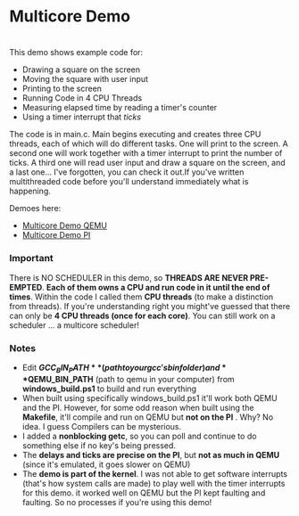 # Multicore Demo
#

This demo shows example code for:
- Drawing a square on the screen
- Moving the square with user input
- Printing to the screen
- Running Code in 4 CPU Threads
- Measuring elapsed time by reading a timer's counter
- Using a timer interrupt that *ticks*

The code is in main.c. Main begins executing and creates three CPU threads, each of which will do different tasks. One will print to the screen. A second one will work together with a timer interrupt to print the number of ticks. A third one will read user input and draw a square on the screen, and a last one... I've forgotten, you can check it out.If you've written multithreaded code before you'll understand immediately what is happening.

Demoes here:
-   [Multicore Demo QEMU](https://www.youtube.com/watch?v=TbS2cbfCswM&feature=youtu.be)
-   [Multicore Demo PI](https://www.youtube.com/watch?v=hmBH0ercFr8&feature=youtu.be)

### Important

There is NO SCHEDULER in this demo, so **THREADS ARE NEVER PRE-EMPTED**. **Each of them owns a CPU and run code in it until the end of times**. Within the code I called them **CPU threads** (to make a distinction from threads). If you're understanding right you might've guessed that there can only be **4 CPU threads (once for each core)**. You can still work on a scheduler ... a multicore scheduler!

### Notes
- Edit **$GCC_BIN_PATH** (path to your gcc's bin folder) and **$QEMU_BIN_PATH**
  (path to qemu in your computer) from **windows_build.ps1** to build and run everything
- When built using specifically windows_build.ps1 it'll work both QEMU and the PI. However, for
  some odd reason when built using the **Makefile**, it'll compile and run on QEMU
  but **not on the PI** . Why? No idea. I guess Compilers can be mysterious.
- I added a **nonblocking getc**, so you can poll and continue to do something else if no key's being pressed.
- The **delays and ticks are precise on the PI**, but **not as much in QEMU** (since it's emulated, it goes slower on QEMU)
- The **demo is part of the kernel**. I was not able to get software interrupts
  (that's how system calls are made) to play well with the timer interrupts for this demo. it worked well on QEMU but the PI kept faulting and faulting. So no processes if you're using this demo!
